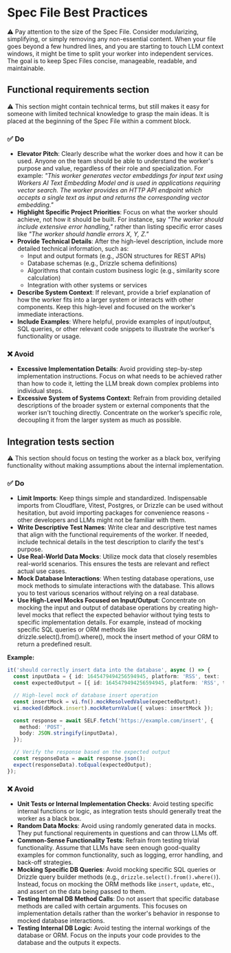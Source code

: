 # Spec File Best Practices

⚠️ Pay attention to the size of the Spec File. Consider modularizing, simplifying, or simply removing any non-essential content. When your file goes beyond a few hundred lines, and you are starting to touch LLM context windows, it might be time to split your worker into independent services. The goal is to keep Spec Files concise, manageable, readable, and maintainable.

## Functional requirements section

⚠️ This section might contain technical terms, but still makes it easy for someone with limited technical knowledge to grasp the main ideas. It is placed at the beginning of the Spec File within a comment block.

### ✅️ Do

- **Elevator Pitch**: Clearly describe what the worker does and how it can be used. Anyone on the team should be able to understand the worker's purpose and value, regardless of their role and specialization. For example: _"This worker generates vector embeddings for input text using Workers AI Text Embedding Model and is used in applications requiring vector search. The worker provides an HTTP API endpoint which accepts a single text as input and returns the corresponding vector embedding."_
- **Highlight Specific Project Priorities**: Focus on what the worker should achieve, not how it should be built. For instance, say _"The worker should include extensive error handling,"_ rather than listing specific error cases like _"The worker should handle errors X, Y, Z."_
- **Provide Technical Details**: After the high-level description, include more detailed technical information, such as:
  - Input and output formats (e.g., JSON structures for REST APIs)
  - Database schemas (e.g., Drizzle schema definitions)
  - Algorithms that contain custom business logic (e.g., similarity score calculation)
  - Integration with other systems or services
- **Describe System Context**: If relevant, provide a brief explanation of how the worker fits into a larger system or interacts with other components. Keep this high-level and focused on the worker's immediate interactions.
- **Include Examples**: Where helpful, provide examples of input/output, SQL queries, or other relevant code snippets to illustrate the worker's functionality or usage.

### ❌ Avoid

- **Excessive Implementation Details**: Avoid providing step-by-step implementation instructions. Focus on what needs to be achieved rather than how to code it, letting the LLM break down complex problems into individual steps.
- **Excessive System of Systems Context**: Refrain from providing detailed descriptions of the broader system or external components that the worker isn't touching directly. Concentrate on the worker’s specific role, decoupling it from the larger system as much as possible.

## Integration tests section

⚠️ This section should focus on testing the worker as a black box, verifying functionality without making assumptions about the internal implementation.

### ✅️ Do

- **Limit Imports**: Keep things simple and standardized. Indispensable imports from Cloudflare, Vitest, Postgres, or Drizzle can be used without hesitation, but avoid importing packages for convenience reasons - other developers and LLMs might not be familiar with them.
- **Write Descriptive Test Names**: Write clear and descriptive test names that align with the functional requirements of the worker. If needed, include technical details in the test description to clarify the test's purpose.
- **Use Real-World Data Mocks**: Utilize mock data that closely resembles real-world scenarios. This ensures the tests are relevant and reflect actual use cases.
- **Mock Database Interactions**:  When testing database operations, use mock methods to simulate interactions with the database. This allows you to test various scenarios without relying on a real database.
- **Use High-Level Mocks Focused on Input/Output**: Concentrate on mocking the input and output of database operations by creating high-level mocks that reflect the expected behavior without tying tests to specific implementation details. For example, instead of mocking specific SQL queries or ORM methods like drizzle.select().from().where(), mock the insert method of your ORM to return a predefined result.

**Example:**

```typescript
it('should correctly insert data into the database', async () => {
  const inputData = { id: 1645479494256594945, platform: 'RSS', text: 'Cryptocurrency theft: $13.9M stolen from South Korean exchange GDAC', };
  const expectedOutput = [{ id: 1645479494256594945, platform: 'RSS', text: 'Cryptocurrency theft: $13.9M stolen from South Korean exchange GDAC' }];

  // High-level mock of database insert operation
  const insertMock = vi.fn().mockResolvedValue(expectedOutput);
  vi.mocked(dbMock.insert).mockReturnValue({ values: insertMock });

  const response = await SELF.fetch('https://example.com/insert', {
    method: 'POST',
    body: JSON.stringify(inputData),
  });

  // Verify the response based on the expected output
  const responseData = await response.json();
  expect(responseData).toEqual(expectedOutput);
});
```

### ❌ Avoid

- **Unit Tests or Internal Implementation Checks**: Avoid testing specific internal functions or logic, as integration tests should generally treat the worker as a black box.
- **Random Data Mocks**: Avoid using randomly generated data in mocks. They put functional requirements in questions and can throw LLMs off.
- **Common-Sense Functionality Tests**: Refrain from testing trivial functionality. Assume that LLMs have seen enough good-quality examples for common functionality, such as logging, error handling, and back-off strategies.
- **Mocking Specific DB Queries**: Avoid mocking specific SQL queries or Drizzle query builder methods (e.g., `drizzle.select().from().where()`). Instead, focus on mocking the ORM methods like `insert`, `update`, etc., and assert on the data being passed to them.
- **Testing Internal DB Method Calls**: Do not assert that specific database methods are called with certain arguments. This focuses on implementation details rather than the worker's behavior in response to mocked database interactions.
- **Testing Internal DB Logic**: Avoid testing the internal workings of the database or ORM. Focus on the inputs your code provides to the database and the outputs it expects.
